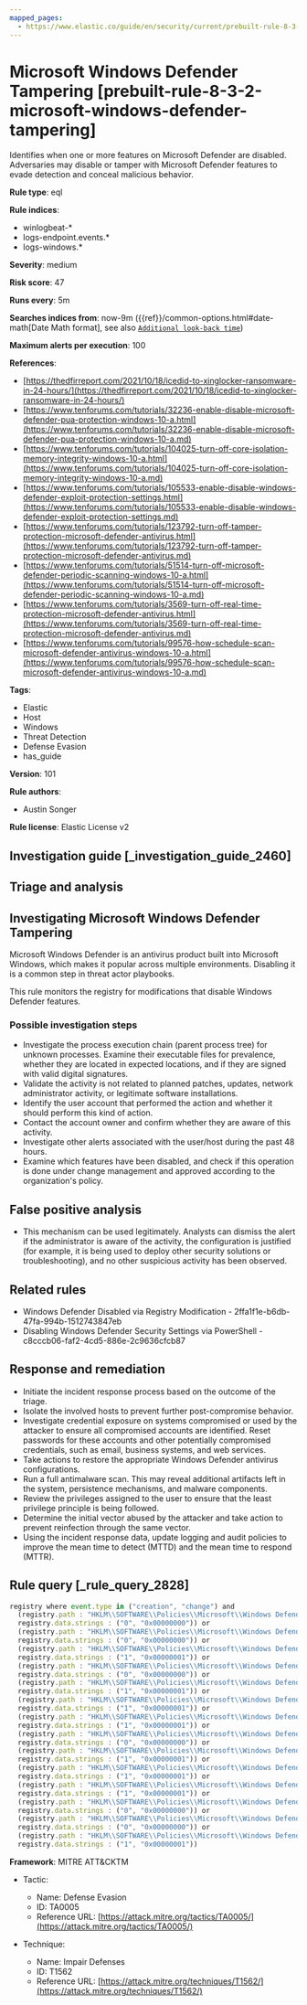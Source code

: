 ```yaml
---
mapped_pages:
  - https://www.elastic.co/guide/en/security/current/prebuilt-rule-8-3-2-microsoft-windows-defender-tampering.html
---
```


# Microsoft Windows Defender Tampering [prebuilt-rule-8-3-2-microsoft-windows-defender-tampering]

Identifies when one or more features on Microsoft Defender are disabled. Adversaries may disable or tamper with Microsoft Defender features to evade detection and conceal malicious behavior.

**Rule type**: eql

**Rule indices**:

* winlogbeat-*
* logs-endpoint.events.*
* logs-windows.*

**Severity**: medium

**Risk score**: 47

**Runs every**: 5m

**Searches indices from**: now-9m ({{ref}}/common-options.html#date-math[Date Math format], see also [`Additional look-back time`](docs-content://solutions/security/detect-and-alert/create-detection-rule.md#rule-schedule))

**Maximum alerts per execution**: 100

**References**:

* [https://thedfirreport.com/2021/10/18/icedid-to-xinglocker-ransomware-in-24-hours/](https://thedfirreport.com/2021/10/18/icedid-to-xinglocker-ransomware-in-24-hours/)
* [https://www.tenforums.com/tutorials/32236-enable-disable-microsoft-defender-pua-protection-windows-10-a.html](https://www.tenforums.com/tutorials/32236-enable-disable-microsoft-defender-pua-protection-windows-10-a.md)
* [https://www.tenforums.com/tutorials/104025-turn-off-core-isolation-memory-integrity-windows-10-a.html](https://www.tenforums.com/tutorials/104025-turn-off-core-isolation-memory-integrity-windows-10-a.md)
* [https://www.tenforums.com/tutorials/105533-enable-disable-windows-defender-exploit-protection-settings.html](https://www.tenforums.com/tutorials/105533-enable-disable-windows-defender-exploit-protection-settings.md)
* [https://www.tenforums.com/tutorials/123792-turn-off-tamper-protection-microsoft-defender-antivirus.html](https://www.tenforums.com/tutorials/123792-turn-off-tamper-protection-microsoft-defender-antivirus.md)
* [https://www.tenforums.com/tutorials/51514-turn-off-microsoft-defender-periodic-scanning-windows-10-a.html](https://www.tenforums.com/tutorials/51514-turn-off-microsoft-defender-periodic-scanning-windows-10-a.md)
* [https://www.tenforums.com/tutorials/3569-turn-off-real-time-protection-microsoft-defender-antivirus.html](https://www.tenforums.com/tutorials/3569-turn-off-real-time-protection-microsoft-defender-antivirus.md)
* [https://www.tenforums.com/tutorials/99576-how-schedule-scan-microsoft-defender-antivirus-windows-10-a.html](https://www.tenforums.com/tutorials/99576-how-schedule-scan-microsoft-defender-antivirus-windows-10-a.md)

**Tags**:

* Elastic
* Host
* Windows
* Threat Detection
* Defense Evasion
* has_guide

**Version**: 101

**Rule authors**:

* Austin Songer

**Rule license**: Elastic License v2

## Investigation guide [_investigation_guide_2460]

## Triage and analysis

## Investigating Microsoft Windows Defender Tampering

Microsoft Windows Defender is an antivirus product built into Microsoft Windows, which makes it popular across multiple
environments. Disabling it is a common step in threat actor playbooks.

This rule monitors the registry for modifications that disable Windows Defender features.

### Possible investigation steps

- Investigate the process execution chain (parent process tree) for unknown processes. Examine their executable files
for prevalence, whether they are located in expected locations, and if they are signed with valid digital signatures.
- Validate the activity is not related to planned patches, updates, network administrator activity, or legitimate
software installations.
- Identify the user account that performed the action and whether it should perform this kind of action.
- Contact the account owner and confirm whether they are aware of this activity.
- Investigate other alerts associated with the user/host during the past 48 hours.
- Examine which features have been disabled, and check if this operation is done under change management and approved
according to the organization's policy.

## False positive analysis

- This mechanism can be used legitimately. Analysts can dismiss the alert if the administrator is aware of the activity,
the configuration is justified (for example, it is being used to deploy other security solutions or troubleshooting),
and no other suspicious activity has been observed.

## Related rules

- Windows Defender Disabled via Registry Modification - 2ffa1f1e-b6db-47fa-994b-1512743847eb
- Disabling Windows Defender Security Settings via PowerShell - c8cccb06-faf2-4cd5-886e-2c9636cfcb87

## Response and remediation

- Initiate the incident response process based on the outcome of the triage.
- Isolate the involved hosts to prevent further post-compromise behavior.
- Investigate credential exposure on systems compromised or used by the attacker to ensure all compromised accounts are
identified. Reset passwords for these accounts and other potentially compromised credentials, such as email, business
systems, and web services.
- Take actions to restore the appropriate Windows Defender antivirus configurations.
- Run a full antimalware scan. This may reveal additional artifacts left in the system, persistence mechanisms, and
malware components.
- Review the privileges assigned to the user to ensure that the least privilege principle is being followed.
- Determine the initial vector abused by the attacker and take action to prevent reinfection through the same vector.
- Using the incident response data, update logging and audit policies to improve the mean time to detect (MTTD) and the
mean time to respond (MTTR).

## Rule query [_rule_query_2828]

```js
registry where event.type in ("creation", "change") and
  (registry.path : "HKLM\\SOFTWARE\\Policies\\Microsoft\\Windows Defender\\PUAProtection" and
  registry.data.strings : ("0", "0x00000000")) or
  (registry.path : "HKLM\\SOFTWARE\\Policies\\Microsoft\\Windows Defender Security Center\\App and Browser protection\\DisallowExploitProtectionOverride" and
  registry.data.strings : ("0", "0x00000000")) or
  (registry.path : "HKLM\\SOFTWARE\\Policies\\Microsoft\\Windows Defender\\DisableAntiSpyware" and
  registry.data.strings : ("1", "0x00000001")) or
  (registry.path : "HKLM\\SOFTWARE\\Policies\\Microsoft\\Windows Defender\\Features\\TamperProtection" and
  registry.data.strings : ("0", "0x00000000")) or
  (registry.path : "HKLM\\SOFTWARE\\Policies\\Microsoft\\Windows Defender\\Real-Time Protection\\DisableRealtimeMonitoring" and
  registry.data.strings : ("1", "0x00000001")) or
  (registry.path : "HKLM\\SOFTWARE\\Policies\\Microsoft\\Windows Defender\\Real-Time Protection\\DisableIntrusionPreventionSystem" and
  registry.data.strings : ("1", "0x00000001")) or
  (registry.path : "HKLM\\SOFTWARE\\Policies\\Microsoft\\Windows Defender\\Real-Time Protection\\DisableScriptScanning" and
  registry.data.strings : ("1", "0x00000001")) or
  (registry.path : "HKLM\\SOFTWARE\\Policies\\Microsoft\\Windows Defender\\Windows Defender Exploit Guard\\Controlled Folder Access\\EnableControlledFolderAccess" and
  registry.data.strings : ("0", "0x00000000")) or
  (registry.path : "HKLM\\SOFTWARE\\Policies\\Microsoft\\Windows Defender\\Real-Time Protection\\DisableIOAVProtection" and
  registry.data.strings : ("1", "0x00000001")) or
  (registry.path : "HKLM\\SOFTWARE\\Policies\\Microsoft\\Windows Defender\\Reporting\\DisableEnhancedNotifications" and
  registry.data.strings : ("1", "0x00000001")) or
  (registry.path : "HKLM\\SOFTWARE\\Policies\\Microsoft\\Windows Defender\\SpyNet\\DisableBlockAtFirstSeen" and
  registry.data.strings : ("1", "0x00000001")) or
  (registry.path : "HKLM\\SOFTWARE\\Policies\\Microsoft\\Windows Defender\\SpyNet\\SpynetReporting" and
  registry.data.strings : ("0", "0x00000000")) or
  (registry.path : "HKLM\\SOFTWARE\\Policies\\Microsoft\\Windows Defender\\SpyNet\\SubmitSamplesConsent" and
  registry.data.strings : ("0", "0x00000000")) or
  (registry.path : "HKLM\\SOFTWARE\\Policies\\Microsoft\\Windows Defender\\Real-Time Protection\\DisableBehaviorMonitoring" and
  registry.data.strings : ("1", "0x00000001"))
```

**Framework**: MITRE ATT&CKTM

* Tactic:

    * Name: Defense Evasion
    * ID: TA0005
    * Reference URL: [https://attack.mitre.org/tactics/TA0005/](https://attack.mitre.org/tactics/TA0005/)

* Technique:

    * Name: Impair Defenses
    * ID: T1562
    * Reference URL: [https://attack.mitre.org/techniques/T1562/](https://attack.mitre.org/techniques/T1562/)



